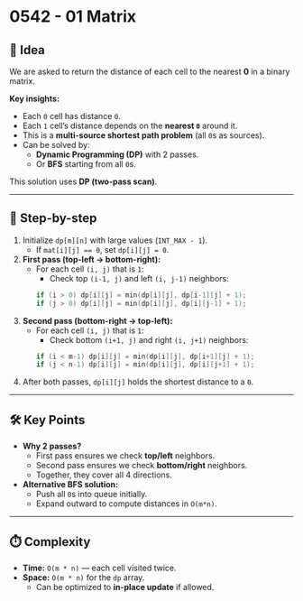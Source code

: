 # 0542 - 01 Matrix  

## 🧠 Idea  

We are asked to return the distance of each cell to the nearest **0** in a binary matrix.  

**Key insights:**  
- Each `0` cell has distance `0`.  
- Each `1` cell’s distance depends on the **nearest `0`** around it.  
- This is a **multi-source shortest path problem** (all `0`s as sources).  
- Can be solved by:  
  - **Dynamic Programming (DP)** with 2 passes.  
  - Or **BFS** starting from all `0`s.  

This solution uses **DP (two-pass scan)**.  

---  

## 🔁 Step-by-step  

1. Initialize `dp[m][n]` with large values (`INT_MAX - 1`).  
   - If `mat[i][j] == 0`, set `dp[i][j] = 0`.  
2. **First pass (top-left → bottom-right):**  
   - For each cell `(i, j)` that is `1`:  
     - Check top `(i-1, j)` and left `(i, j-1)` neighbors:  
     ```cpp
     if (i > 0) dp[i][j] = min(dp[i][j], dp[i-1][j] + 1);
     if (j > 0) dp[i][j] = min(dp[i][j], dp[i][j-1] + 1);
     ```  
3. **Second pass (bottom-right → top-left):**  
   - For each cell `(i, j)` that is `1`:  
     - Check bottom `(i+1, j)` and right `(i, j+1)` neighbors:  
     ```cpp
     if (i < m-1) dp[i][j] = min(dp[i][j], dp[i+1][j] + 1);
     if (j < n-1) dp[i][j] = min(dp[i][j], dp[i][j+1] + 1);
     ```  
4. After both passes, `dp[i][j]` holds the shortest distance to a `0`.  

---  

## 🛠️ Key Points  

- **Why 2 passes?**  
  - First pass ensures we check **top/left** neighbors.  
  - Second pass ensures we check **bottom/right** neighbors.  
  - Together, they cover all 4 directions.  
- **Alternative BFS solution:**  
  - Push all `0`s into queue initially.  
  - Expand outward to compute distances in `O(m*n)`.  

---  

## ⏱️ Complexity  

- **Time:** `O(m * n)` — each cell visited twice.  
- **Space:** `O(m * n)` for the `dp` array.  
  - Can be optimized to **in-place update** if allowed.  
